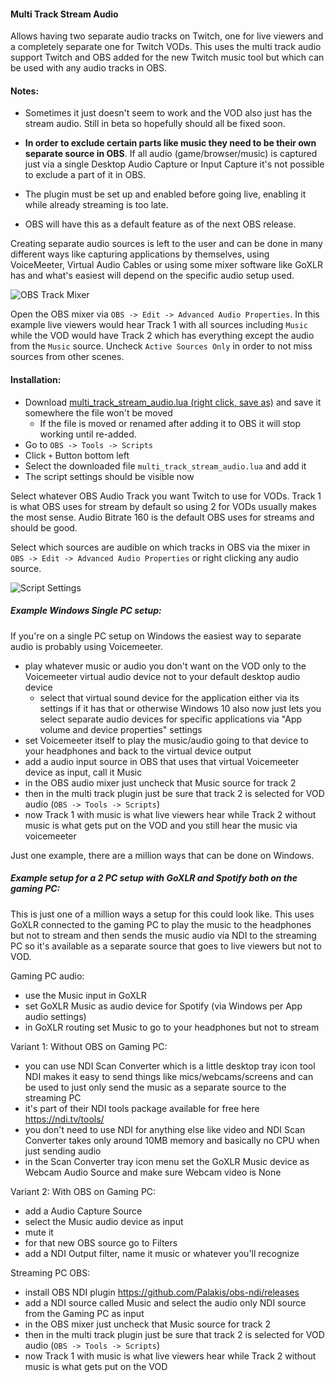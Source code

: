 #### Multi Track Stream Audio

Allows having two separate audio tracks on Twitch, one for live viewers and a completely separate one for Twitch VODs.
This uses the multi track audio support Twitch and OBS added for the new Twitch music tool but which can be used with any audio tracks in OBS.

#### Notes:

* Sometimes it just doesn't seem to work and the VOD also just has the stream audio. Still in beta so hopefully should all be fixed soon. 

* **In order to exclude certain parts like music they need to be their own separate source in OBS**. If all audio (game/browser/music) is captured just via a single Desktop Audio Capture or Input Capture it's not possible to exclude a part of it in OBS. 

* The plugin must be set up and enabled before going live, enabling it while already streaming is too late. 

* OBS will have this as a default feature as of the next OBS release.

Creating separate audio sources is left to the user and can be done in many different ways like capturing applications by themselves, using VoiceMeeter, Virtual Audio Cables or using some mixer software like GoXLR has and what's easiest will depend on the specific audio setup used.

![OBS Track Mixer](https://i.imgur.com/MKeLFH1.png)

Open the OBS mixer via `OBS -> Edit -> Advanced Audio Properties`. In this example live viewers would hear Track 1 with all sources including `Music` while the VOD would have Track 2 which has everything except the audio from the `Music` source.
Uncheck `Active Sources Only` in order to not miss sources from other scenes.

#### Installation:

* Download [multi_track_stream_audio.lua (right click, save as)](https://raw.githubusercontent.com/ratwithacompiler/OBS-multitrack-stream/master/src/multi_track_stream_audio.lua) and save it somewhere the file won't be moved
    * If the file is moved or renamed after adding it to OBS it will stop working until re-added.
* Go to `OBS -> Tools -> Scripts`
* Click `+` Button bottom left
* Select the downloaded file `multi_track_stream_audio.lua` and add it
* The script settings should be visible now

Select whatever OBS Audio Track you want Twitch to use for VODs. Track 1 is what OBS uses for stream by default so using 2 for VODs usually makes the most sense. Audio Bitrate 160 is the default OBS uses for streams and should be good. 

Select which sources are audible on which tracks in OBS via the mixer in `OBS -> Edit -> Advanced Audio Properties` or right clicking any audio source.

![Script Settings](https://i.imgur.com/B6WpmbT.png)




##### Example Windows Single PC setup:

If you're on a single PC setup on Windows the easiest way to separate audio is probably using Voicemeeter. 

* play whatever music or audio you don't want on the VOD only to the Voicemeeter virtual audio device not to your default desktop audio device
  * select that virtual sound device for the application either via its settings if it has that or otherwise Windows 10 also now just lets you select separate audio devices for specific applications via "App volume and device properties" settings
* set Voicemeeter itself to play the music/audio going to that device to your headphones and back to the virtual device output
* add a audio input source in OBS that uses that virtual Voicemeeter device as input, call it Music
* in the OBS audio mixer just uncheck that Music source for track 2
* then in the multi track plugin just be sure that track 2 is selected for VOD audio (`OBS -> Tools -> Scripts`)
* now Track 1 with music is what live viewers hear while Track 2 without music is what gets put on the VOD and you still hear the music via voicemeeter

Just one example, there are a million ways that can be done on Windows.

##### Example setup for a 2 PC setup with GoXLR and Spotify both on the gaming PC:

This is just one of a million ways a setup for this could look like. This uses GoXLR connected to the gaming PC to play the music to the headphones but not to stream and then sends the music audio via NDI to the streaming PC so it's available as a separate source that goes to live viewers but not to VOD.

Gaming PC audio:

* use the Music input in GoXLR
* set GoXLR Music as audio device for Spotify (via Windows per App audio settings)
* in GoXLR routing set Music to go to your headphones but not to stream

Variant 1: Without OBS on Gaming PC:

* you can use NDI Scan Converter which is a little desktop tray icon tool NDI makes it easy to send things like mics/webcams/screens and can be used to just only send the music as a separate source to the streaming PC
* it's part of their NDI tools package available for free here https://ndi.tv/tools/
* you don't need to use NDI for anything else like video and NDI Scan Converter takes only around 10MB memory and basically no CPU when just sending audio
* in the Scan Converter tray icon menu set the GoXLR Music device as Webcam Audio Source and make sure Webcam video is None

Variant 2: With OBS on Gaming PC:

* add a Audio Capture Source
* select the Music audio device as input
* mute it
* for that new OBS source go to Filters
* add a NDI Output filter, name it music or whatever you'll recognize 

Streaming PC OBS:

* install OBS NDI plugin https://github.com/Palakis/obs-ndi/releases
* add a NDI source called Music and select the audio only NDI source from the Gaming PC as input
* in the OBS mixer just uncheck that Music source for track 2
* then in the multi track plugin just be sure that track 2 is selected for VOD audio (`OBS -> Tools -> Scripts`)
* now Track 1 with music is what live viewers hear while Track 2 without music is what gets put on the VOD
